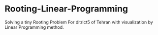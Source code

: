 # Rooting-Linear-Programming
Solving a tiny Rooting Problem For ditrict5 of Tehran with visualization by Linear Programming method.

